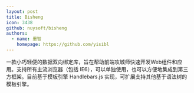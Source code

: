 ```yaml
---
layout: post
title: Bisheng
icon: 3438
github: nuysoft/bisheng
authors:
  - name: 墨智
    homepage: https://github.com/yisibl
---
```


一款小巧轻便的数据双向绑定库，旨在帮助前端攻城师快速开发Web组件和应用。支持所有主流浏览器（包括 IE6），可以单独使用，也可以方便地集成到第三方框架。目前基于模板引擎 Handlebars.js 实现，可扩展支持其他基于语法树的模板引擎。

